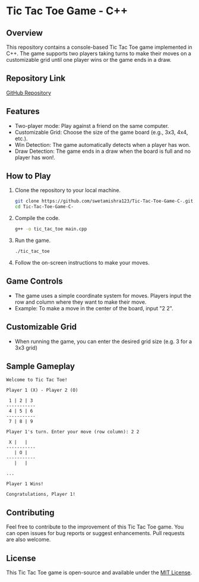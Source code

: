 
# Tic Tac Toe Game - C++

## Overview
This repository contains a console-based Tic Tac Toe game implemented in C++. The game supports two players taking turns to make their moves on a customizable grid until one player wins or the game ends in a draw.

## Repository Link
[GitHub Repository](https://github.com/swetamishra123/Tic-Tac-Toe-Game-C-.git)

## Features
- Two-player mode: Play against a friend on the same computer.
- Customizable Grid: Choose the size of the game board (e.g., 3x3, 4x4, etc.).
- Win Detection: The game automatically detects when a player has won.
- Draw Detection: The game ends in a draw when the board is full and no player has won!.

## How to Play
1. Clone the repository to your local machine.
    ```bash
    git clone https://github.com/swetamishra123/Tic-Tac-Toe-Game-C-.git
    cd Tic-Tac-Toe-Game-C-
    ```

2. Compile the code.
    ```bash
    g++ -o tic_tac_toe main.cpp
    ```

3. Run the game.
    ```bash
    ./tic_tac_toe
    ```

4. Follow the on-screen instructions to make your moves.

## Game Controls
- The game uses a simple coordinate system for moves. Players input the row and column where they want to make their move.
- Example: To make a move in the center of the board, input "2 2".

## Customizable Grid
- When running the game, you can enter the desired grid size (e.g. 3 for a 3x3 grid)

## Sample Gameplay
```
Welcome to Tic Tac Toe!

Player 1 (X) - Player 2 (O)

 1 | 2 | 3
-----------
 4 | 5 | 6
-----------
 7 | 8 | 9

Player 1's turn. Enter your move (row column): 2 2

 X |   |  
-----------
   | O |  
-----------
   |   |  

...

Player 1 Wins!

Congratulations, Player 1!
```

## Contributing
Feel free to contribute to the improvement of this Tic Tac Toe game. You can open issues for bug reports or suggest enhancements. Pull requests are also welcome.

## License
This Tic Tac Toe game is open-source and available under the [MIT License](LICENSE).
```

